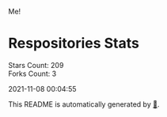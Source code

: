Me!

# Respositories Stats
Stars Count: 209  
Forks Count: 3

2021-11-08 00:04:55  

This README is automatically generated by [🐰](https://github.com/rnitta/rnitta).
